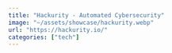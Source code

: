 ```yaml
---
title: "Hackurity - Automated Cybersecurity"
image: "~/assets/showcase/hackurity.webp"
url: "https://hackurity.io/"
categories: ["tech"]
---
```

